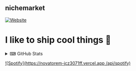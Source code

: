 ## nichemarket

[![Website](https://img.shields.io/github/package-json/v/nichemarket/niche-portfolio?label=nichemarket.ml&style=for-the-badge&url=https%3A%2F%2Fnichemarket.ml)](https://nichemarket.ml)

# I like to ship cool things 🚀

<details>
  <summary>⌨ GitHub Stats</summary>

  <img align="left" alt="nichemarket's GitHub Stats" src="https://github-readme-stats-ecr7xi0ki.vercel.app/api?username=nichemarket&show_icons=true&hide_border=true" />

</details>

[![Spotify](https://novatorem-jcz3071ff.vercel.app
/api/spotify)](https://open.spotify.com/user/USER_NAME)
